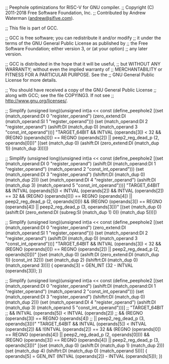 ;; Peephole optimizations for RISC-V for GNU compiler.
;; Copyright (C) 2011-2018 Free Software Foundation, Inc.
;; Contributed by Andrew Waterman (andrew@sifive.com).

;; This file is part of GCC.

;; GCC is free software; you can redistribute it and/or modify
;; it under the terms of the GNU General Public License as published by
;; the Free Software Foundation; either version 3, or (at your option)
;; any later version.

;; GCC is distributed in the hope that it will be useful,
;; but WITHOUT ANY WARRANTY; without even the implied warranty of
;; MERCHANTABILITY or FITNESS FOR A PARTICULAR PURPOSE.  See the
;; GNU General Public License for more details.

;; You should have received a copy of the GNU General Public License
;; along with GCC; see the file COPYING3.  If not see
;; <http://www.gnu.org/licenses/>.

;; Simplify (unsigned long)(unsigned int)a << const
(define_peephole2
  [(set (match_operand:DI 0 "register_operand")
	(zero_extend:DI (match_operand:SI 1 "register_operand")))
   (set (match_operand:DI 2 "register_operand")
	(ashift:DI (match_dup 0) (match_operand 3 "const_int_operand")))]
  "TARGET_64BIT
   && INTVAL (operands[3]) < 32
   && (REGNO (operands[0]) == REGNO (operands[2])
       || peep2_reg_dead_p (2, operands[0]))"
  [(set (match_dup 0)
	(ashift:DI (zero_extend:DI (match_dup 1)) (match_dup 3)))])

;; Simplify (unsigned long)(unsigned int)a << const
(define_peephole2
  [(set (match_operand:DI 0 "register_operand")
	(ashift:DI (match_operand:DI 1 "register_operand")
		   (match_operand 2 "const_int_operand")))
   (set (match_operand:DI 3 "register_operand")
	(lshiftrt:DI (match_dup 0) (match_dup 2)))
   (set (match_operand:DI 4 "register_operand")
	(ashift:DI (match_dup 3) (match_operand 5 "const_int_operand")))]
  "TARGET_64BIT
   && INTVAL (operands[5]) < INTVAL (operands[2])
   && INTVAL (operands[2]) == 32
   && (REGNO (operands[0]) == REGNO (operands[4])
       || peep2_reg_dead_p (2, operands[0]))
   && (REGNO (operands[3]) == REGNO (operands[4])
       || peep2_reg_dead_p (3, operands[3]))"
  [(set (match_dup 0)
	(ashift:DI (zero_extend:DI (subreg:SI (match_dup 1) 0)) (match_dup 5)))])

;; Simplify (unsigned long)(unsigned int)a << const
(define_peephole2
  [(set (match_operand:DI 0 "register_operand")
	(zero_extend:DI (match_operand:SI 1 "register_operand")))
   (set (match_operand:DI 2 "register_operand")
	(ashift:DI (match_dup 0) (match_operand 3 "const_int_operand")))]
  "TARGET_64BIT
   && INTVAL (operands[3]) < 32
   && (REGNO (operands[0]) == REGNO (operands[2])
       || peep2_reg_dead_p (2, operands[0]))"
  [(set (match_dup 0)
	(ashift:DI (zero_extend:DI (match_dup 1)) (const_int 32)))
   (set (match_dup 2)
	(lshiftrt:DI (match_dup 0) (match_operand 3)))]
{
  operands[3] = GEN_INT (32 - INTVAL (operands[3]));
})


;; Simplify (unsigned long)(unsigned int)a << const
(define_peephole2
  [(set (match_operand:DI 0 "register_operand")
	(ashift:DI (match_operand:DI 1 "register_operand")
		   (match_operand 2 "const_int_operand")))
   (set (match_operand:DI 3 "register_operand")
	(lshiftrt:DI (match_dup 0) (match_dup 2)))
   (set (match_operand:DI 4 "register_operand")
	(ashift:DI (match_dup 3) (match_operand 5 "const_int_operand")))]
;;  "TARGET_64BIT
;;   && INTVAL (operands[5]) < INTVAL (operands[2])
;;   && (REGNO (operands[3]) == REGNO (operands[4])
;;       || peep2_reg_dead_p (3, operands[3]))"
  "TARGET_64BIT
   && INTVAL (operands[5]) < INTVAL (operands[2])
   && !(INTVAL (operands[2]) == 32
	&& (REGNO (operands[0]) == REGNO (operands[4])
	    || peep2_reg_dead_p (2, operands[0])))
   && (REGNO (operands[3]) == REGNO (operands[4])
       || peep2_reg_dead_p (3, operands[3]))"
  [(set (match_dup 0)
	(ashift:DI (match_dup 1) (match_dup 2)))
   (set (match_dup 4)
	(lshiftrt:DI (match_dup 0) (match_operand 5)))]
{
  operands[5] = GEN_INT (INTVAL (operands[2]) - INTVAL (operands[5]));
})
